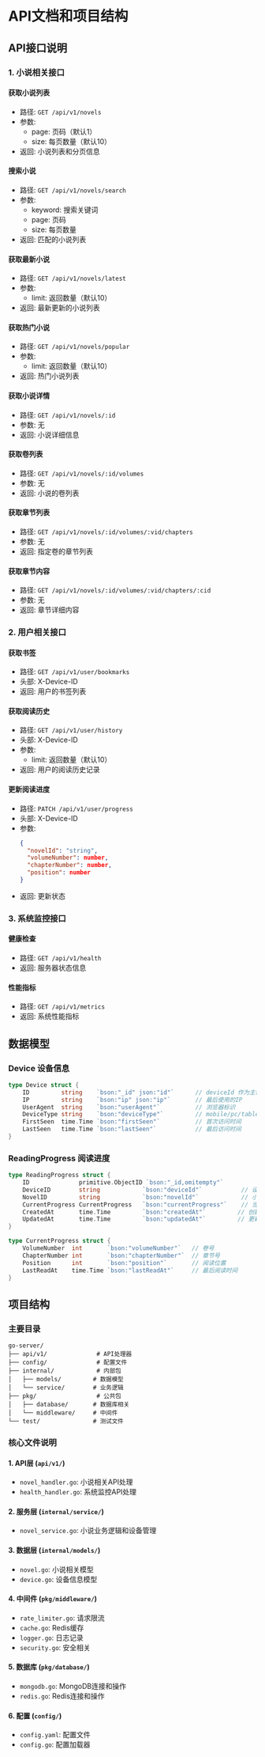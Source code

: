 # API文档和项目结构

## API接口说明

### 1. 小说相关接口

#### 获取小说列表
- 路径: `GET /api/v1/novels`
- 参数: 
  - page: 页码（默认1）
  - size: 每页数量（默认10）
- 返回: 小说列表和分页信息

#### 搜索小说
- 路径: `GET /api/v1/novels/search`
- 参数:
  - keyword: 搜索关键词
  - page: 页码
  - size: 每页数量
- 返回: 匹配的小说列表

#### 获取最新小说
- 路径: `GET /api/v1/novels/latest`
- 参数: 
  - limit: 返回数量（默认10）
- 返回: 最新更新的小说列表

#### 获取热门小说
- 路径: `GET /api/v1/novels/popular`
- 参数:
  - limit: 返回数量（默认10）
- 返回: 热门小说列表

#### 获取小说详情
- 路径: `GET /api/v1/novels/:id`
- 参数: 无
- 返回: 小说详细信息

#### 获取卷列表
- 路径: `GET /api/v1/novels/:id/volumes`
- 参数: 无
- 返回: 小说的卷列表

#### 获取章节列表
- 路径: `GET /api/v1/novels/:id/volumes/:vid/chapters`
- 参数: 无
- 返回: 指定卷的章节列表

#### 获取章节内容
- 路径: `GET /api/v1/novels/:id/volumes/:vid/chapters/:cid`
- 参数: 无
- 返回: 章节详细内容

### 2. 用户相关接口

#### 获取书签
- 路径: `GET /api/v1/user/bookmarks`
- 头部: X-Device-ID
- 返回: 用户的书签列表

#### 获取阅读历史
- 路径: `GET /api/v1/user/history`
- 头部: X-Device-ID
- 参数: 
  - limit: 返回数量（默认10）
- 返回: 用户的阅读历史记录

#### 更新阅读进度
- 路径: `PATCH /api/v1/user/progress`
- 头部: X-Device-ID
- 参数:
  ```json
  {
    "novelId": "string",
    "volumeNumber": number,
    "chapterNumber": number,
    "position": number
  }
  ```
- 返回: 更新状态

### 3. 系统监控接口

#### 健康检查
- 路径: `GET /api/v1/health`
- 返回: 服务器状态信息

#### 性能指标
- 路径: `GET /api/v1/metrics`
- 返回: 系统性能指标

## 数据模型

### Device 设备信息
```go
type Device struct {
    ID         string    `bson:"_id" json:"id"`      // deviceId 作为主键
    IP         string    `bson:"ip" json:"ip"`       // 最后使用的IP
    UserAgent  string    `bson:"userAgent"`          // 浏览器标识
    DeviceType string    `bson:"deviceType"`         // mobile/pc/tablet
    FirstSeen  time.Time `bson:"firstSeen"`          // 首次访问时间
    LastSeen   time.Time `bson:"lastSeen"`           // 最后访问时间
}
```

### ReadingProgress 阅读进度
```go
type ReadingProgress struct {
    ID              primitive.ObjectID `bson:"_id,omitempty"`
    DeviceID        string            `bson:"deviceId"`           // 设备ID
    NovelID         string            `bson:"novelId"`            // 小说ID
    CurrentProgress CurrentProgress   `bson:"currentProgress"`    // 当前进度
    CreatedAt       time.Time         `bson:"createdAt"`         // 创建时间
    UpdatedAt       time.Time         `bson:"updatedAt"`         // 更新时间
}

type CurrentProgress struct {
    VolumeNumber  int       `bson:"volumeNumber"`   // 卷号
    ChapterNumber int       `bson:"chapterNumber"`  // 章节号
    Position      int       `bson:"position"`       // 阅读位置
    LastReadAt    time.Time `bson:"lastReadAt"`     // 最后阅读时间
}
```

## 项目结构

### 主要目录
```
go-server/
├── api/v1/              # API处理器
├── config/              # 配置文件
├── internal/            # 内部包
│   ├── models/         # 数据模型
│   └── service/        # 业务逻辑
├── pkg/                 # 公共包
│   ├── database/       # 数据库相关
│   └── middleware/     # 中间件
└── test/               # 测试文件
```

### 核心文件说明

#### 1. API层 (`api/v1/`)
- `novel_handler.go`: 小说相关API处理
- `health_handler.go`: 系统监控API处理

#### 2. 服务层 (`internal/service/`)
- `novel_service.go`: 小说业务逻辑和设备管理

#### 3. 数据层 (`internal/models/`)
- `novel.go`: 小说相关模型
- `device.go`: 设备信息模型

#### 4. 中间件 (`pkg/middleware/`)
- `rate_limiter.go`: 请求限流
- `cache.go`: Redis缓存
- `logger.go`: 日志记录
- `security.go`: 安全相关

#### 5. 数据库 (`pkg/database/`)
- `mongodb.go`: MongoDB连接和操作
- `redis.go`: Redis连接和操作

#### 6. 配置 (`config/`)
- `config.yaml`: 配置文件
- `config.go`: 配置加载器
